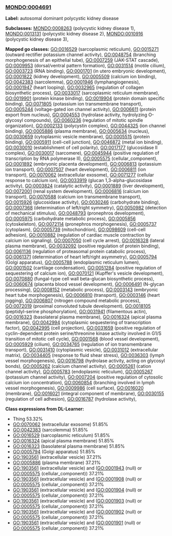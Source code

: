 
### [MONDO:0004691](http://purl.obolibrary.org/obo/MONDO_0004691)
**Label:** autosomal dominant polycystic kidney disease

**Subclasses:** [MONDO:0008263](http://purl.obolibrary.org/obo/MONDO_0008263) (polycystic kidney disease 1), [MONDO:0013131](http://purl.obolibrary.org/obo/MONDO_0013131) (polycystic kidney disease 2), [MONDO:0010916](http://purl.obolibrary.org/obo/MONDO_0010916) (polycystic kidney disease 3), 

**Mapped go classes:** [GO:0016529](http://purl.obolibrary.org/obo/GO_0016529) (sarcoplasmic reticulum), [GO:0015271](http://purl.obolibrary.org/obo/GO_0015271) (outward rectifier potassium channel activity), [GO:0048754](http://purl.obolibrary.org/obo/GO_0048754) (branching morphogenesis of an epithelial tube), [GO:0007259](http://purl.obolibrary.org/obo/GO_0007259) (JAK-STAT cascade), [GO:0009953](http://purl.obolibrary.org/obo/GO_0009953) (dorsal/ventral pattern formation), [GO:0031514](http://purl.obolibrary.org/obo/GO_0031514) (motile cilium), [GO:0003723](http://purl.obolibrary.org/obo/GO_0003723) (RNA binding), [GO:0001701](http://purl.obolibrary.org/obo/GO_0001701) (in utero embryonic development), [GO:0001822](http://purl.obolibrary.org/obo/GO_0001822) (kidney development), [GO:0005509](http://purl.obolibrary.org/obo/GO_0005509) (calcium ion binding), [GO:0042383](http://purl.obolibrary.org/obo/GO_0042383) (sarcolemma), [GO:0001946](http://purl.obolibrary.org/obo/GO_0001946) (lymphangiogenesis), [GO:0001947](http://purl.obolibrary.org/obo/GO_0001947) (heart looping), [GO:0032965](http://purl.obolibrary.org/obo/GO_0032965) (regulation of collagen biosynthetic process), [GO:0033017](http://purl.obolibrary.org/obo/GO_0033017) (sarcoplasmic reticulum membrane), [GO:0019901](http://purl.obolibrary.org/obo/GO_0019901) (protein kinase binding), [GO:0019904](http://purl.obolibrary.org/obo/GO_0019904) (protein domain specific binding), [GO:0071805](http://purl.obolibrary.org/obo/GO_0071805) (potassium ion transmembrane transport), [GO:0005244](http://purl.obolibrary.org/obo/GO_0005244) (voltage-gated ion channel activity), [GO:0006611](http://purl.obolibrary.org/obo/GO_0006611) (protein export from nucleus), [GO:0004553](http://purl.obolibrary.org/obo/GO_0004553) (hydrolase activity, hydrolyzing O-glycosyl compounds), [GO:0060236](http://purl.obolibrary.org/obo/GO_0060236) (regulation of mitotic spindle organization), [GO:0002133](http://purl.obolibrary.org/obo/GO_0002133) (polycystin complex), [GO:0044325](http://purl.obolibrary.org/obo/GO_0044325) (ion channel binding), [GO:0005886](http://purl.obolibrary.org/obo/GO_0005886) (plasma membrane), [GO:0005634](http://purl.obolibrary.org/obo/GO_0005634) (nucleus), [GO:0030659](http://purl.obolibrary.org/obo/GO_0030659) (cytoplasmic vesicle membrane), [GO:0005515](http://purl.obolibrary.org/obo/GO_0005515) (protein binding), [GO:0005911](http://purl.obolibrary.org/obo/GO_0005911) (cell-cell junction), [GO:0046872](http://purl.obolibrary.org/obo/GO_0046872) (metal ion binding), [GO:0030010](http://purl.obolibrary.org/obo/GO_0030010) (establishment of cell polarity), [GO:0017177](http://purl.obolibrary.org/obo/GO_0017177) (glucosidase II complex), [GO:0030017](http://purl.obolibrary.org/obo/GO_0030017) (sarcomere), [GO:0045944](http://purl.obolibrary.org/obo/GO_0045944) (positive regulation of transcription by RNA polymerase II), [GO:0005575](http://purl.obolibrary.org/obo/GO_0005575) (cellular_component), [GO:0001892](http://purl.obolibrary.org/obo/GO_0001892) (embryonic placenta development), [GO:0006813](http://purl.obolibrary.org/obo/GO_0006813) (potassium ion transport), [GO:0007507](http://purl.obolibrary.org/obo/GO_0007507) (heart development), [GO:0006811](http://purl.obolibrary.org/obo/GO_0006811) (ion transport), [GO:0070062](http://purl.obolibrary.org/obo/GO_0070062) (extracellular exosome), [GO:0071277](http://purl.obolibrary.org/obo/GO_0071277) (cellular response to calcium ion), [GO:0033919](http://purl.obolibrary.org/obo/GO_0033919) (glucan 1,3-alpha-glucosidase activity), [GO:0003824](http://purl.obolibrary.org/obo/GO_0003824) (catalytic activity), [GO:0001889](http://purl.obolibrary.org/obo/GO_0001889) (liver development), [GO:0072001](http://purl.obolibrary.org/obo/GO_0072001) (renal system development), [GO:0006816](http://purl.obolibrary.org/obo/GO_0006816) (calcium ion transport), [GO:0070588](http://purl.obolibrary.org/obo/GO_0070588) (calcium ion transmembrane transport), [GO:0015926](http://purl.obolibrary.org/obo/GO_0015926) (glucosidase activity), [GO:0030246](http://purl.obolibrary.org/obo/GO_0030246) (carbohydrate binding), [GO:0007368](http://purl.obolibrary.org/obo/GO_0007368) (determination of left/right symmetry), [GO:0050982](http://purl.obolibrary.org/obo/GO_0050982) (detection of mechanical stimulus), [GO:0048793](http://purl.obolibrary.org/obo/GO_0048793) (pronephros development), [GO:0005975](http://purl.obolibrary.org/obo/GO_0005975) (carbohydrate metabolic process), [GO:0005856](http://purl.obolibrary.org/obo/GO_0005856) (cytoskeleton), [GO:0072114](http://purl.obolibrary.org/obo/GO_0072114) (pronephros morphogenesis), [GO:0005737](http://purl.obolibrary.org/obo/GO_0005737) (cytoplasm), [GO:0005739](http://purl.obolibrary.org/obo/GO_0005739) (mitochondrion), [GO:0098609](http://purl.obolibrary.org/obo/GO_0098609) (cell-cell adhesion), [GO:0010882](http://purl.obolibrary.org/obo/GO_0010882) (regulation of cardiac muscle contraction by calcium ion signaling), [GO:0007050](http://purl.obolibrary.org/obo/GO_0007050) (cell cycle arrest), [GO:0016328](http://purl.obolibrary.org/obo/GO_0016328) (lateral plasma membrane), [GO:0032092](http://purl.obolibrary.org/obo/GO_0032092) (positive regulation of protein binding), [GO:0061136](http://purl.obolibrary.org/obo/GO_0061136) (regulation of proteasomal protein catabolic process), [GO:0061371](http://purl.obolibrary.org/obo/GO_0061371) (determination of heart left/right asymmetry), [GO:0005794](http://purl.obolibrary.org/obo/GO_0005794) (Golgi apparatus), [GO:0005788](http://purl.obolibrary.org/obo/GO_0005788) (endoplasmic reticulum lumen), [GO:0001502](http://purl.obolibrary.org/obo/GO_0001502) (cartilage condensation), [GO:0051284](http://purl.obolibrary.org/obo/GO_0051284) (positive regulation of sequestering of calcium ion), [GO:0070121](http://purl.obolibrary.org/obo/GO_0070121) (Kupffer's vesicle development), [GO:0070880](http://purl.obolibrary.org/obo/GO_0070880) (fungal-type cell wall beta-glucan biosynthetic process), [GO:0060674](http://purl.obolibrary.org/obo/GO_0060674) (placenta blood vessel development), [GO:0006491](http://purl.obolibrary.org/obo/GO_0006491) (N-glycan processing), [GO:0008152](http://purl.obolibrary.org/obo/GO_0008152) (metabolic process), [GO:0003143](http://purl.obolibrary.org/obo/GO_0003143) (embryonic heart tube morphogenesis), [GO:0006810](http://purl.obolibrary.org/obo/GO_0006810) (transport), [GO:0003146](http://purl.obolibrary.org/obo/GO_0003146) (heart jogging), [GO:0006807](http://purl.obolibrary.org/obo/GO_0006807) (nitrogen compound metabolic process), [GO:0072019](http://purl.obolibrary.org/obo/GO_0072019) (proximal convoluted tubule development), [GO:0018105](http://purl.obolibrary.org/obo/GO_0018105) (peptidyl-serine phosphorylation), [GO:0031941](http://purl.obolibrary.org/obo/GO_0031941) (filamentous actin), [GO:0016323](http://purl.obolibrary.org/obo/GO_0016323) (basolateral plasma membrane), [GO:0016324](http://purl.obolibrary.org/obo/GO_0016324) (apical plasma membrane), [GO:0042994](http://purl.obolibrary.org/obo/GO_0042994) (cytoplasmic sequestering of transcription factor), [GO:0042995](http://purl.obolibrary.org/obo/GO_0042995) (cell projection), [GO:0031659](http://purl.obolibrary.org/obo/GO_0031659) (positive regulation of cyclin-dependent protein serine/threonine kinase activity involved in G1/S transition of mitotic cell cycle), [GO:0001568](http://purl.obolibrary.org/obo/GO_0001568) (blood vessel development), [GO:0005929](http://purl.obolibrary.org/obo/GO_0005929) (cilium), [GO:0034765](http://purl.obolibrary.org/obo/GO_0034765) (regulation of ion transmembrane transport), [GO:0031410](http://purl.obolibrary.org/obo/GO_0031410) (cytoplasmic vesicle), [GO:0031012](http://purl.obolibrary.org/obo/GO_0031012) (extracellular matrix), [GO:0034405](http://purl.obolibrary.org/obo/GO_0034405) (response to fluid shear stress), [GO:0036303](http://purl.obolibrary.org/obo/GO_0036303) (lymph vessel morphogenesis), [GO:0016798](http://purl.obolibrary.org/obo/GO_0016798) (hydrolase activity, acting on glycosyl bonds), [GO:0005262](http://purl.obolibrary.org/obo/GO_0005262) (calcium channel activity), [GO:0005261](http://purl.obolibrary.org/obo/GO_0005261) (cation channel activity), [GO:0005783](http://purl.obolibrary.org/obo/GO_0005783) (endoplasmic reticulum), [GO:0005267](http://purl.obolibrary.org/obo/GO_0005267) (potassium channel activity), [GO:0007204](http://purl.obolibrary.org/obo/GO_0007204) (positive regulation of cytosolic calcium ion concentration), [GO:0060854](http://purl.obolibrary.org/obo/GO_0060854) (branching involved in lymph vessel morphogenesis), [GO:0009986](http://purl.obolibrary.org/obo/GO_0009986) (cell surface), [GO:0016020](http://purl.obolibrary.org/obo/GO_0016020) (membrane), [GO:0016021](http://purl.obolibrary.org/obo/GO_0016021) (integral component of membrane), [GO:0030155](http://purl.obolibrary.org/obo/GO_0030155) (regulation of cell adhesion), [GO:0016787](http://purl.obolibrary.org/obo/GO_0016787) (hydrolase activity), 

**Class expressions from DL-Learner:**

- Thing 53.32%
- [GO:0070062](http://purl.obolibrary.org/obo/GO_0070062) (extracellular exosome) 51.85%
- [GO:0042383](http://purl.obolibrary.org/obo/GO_0042383) (sarcolemma) 51.85%
- [GO:0016529](http://purl.obolibrary.org/obo/GO_0016529) (sarcoplasmic reticulum) 51.85%
- [GO:0016324](http://purl.obolibrary.org/obo/GO_0016324) (apical plasma membrane) 51.85%
- [GO:0016323](http://purl.obolibrary.org/obo/GO_0016323) (basolateral plasma membrane) 51.85%
- [GO:0005794](http://purl.obolibrary.org/obo/GO_0005794) (Golgi apparatus) 51.85%
- [GO:1903561](http://purl.obolibrary.org/obo/GO_1903561) (extracellular vesicle) 37.21%
- [GO:0005886](http://purl.obolibrary.org/obo/GO_0005886) (plasma membrane) 37.21%
- [GO:1903561](http://purl.obolibrary.org/obo/GO_1903561) (extracellular vesicle) and ([GO:0001943](http://purl.obolibrary.org/obo/GO_0001943) (null) or [GO:0005575](http://purl.obolibrary.org/obo/GO_0005575) (cellular_component)) 37.21%
- [GO:1903561](http://purl.obolibrary.org/obo/GO_1903561) (extracellular vesicle) and ([GO:0001908](http://purl.obolibrary.org/obo/GO_0001908) (null) or [GO:0005575](http://purl.obolibrary.org/obo/GO_0005575) (cellular_component)) 37.21%
- [GO:1903561](http://purl.obolibrary.org/obo/GO_1903561) (extracellular vesicle) and ([GO:0001904](http://purl.obolibrary.org/obo/GO_0001904) (null) or [GO:0005575](http://purl.obolibrary.org/obo/GO_0005575) (cellular_component)) 37.21%
- [GO:1903561](http://purl.obolibrary.org/obo/GO_1903561) (extracellular vesicle) and ([GO:0001903](http://purl.obolibrary.org/obo/GO_0001903) (null) or [GO:0005575](http://purl.obolibrary.org/obo/GO_0005575) (cellular_component)) 37.21%
- [GO:1903561](http://purl.obolibrary.org/obo/GO_1903561) (extracellular vesicle) and ([GO:0001902](http://purl.obolibrary.org/obo/GO_0001902) (null) or [GO:0005575](http://purl.obolibrary.org/obo/GO_0005575) (cellular_component)) 37.21%
- [GO:1903561](http://purl.obolibrary.org/obo/GO_1903561) (extracellular vesicle) and ([GO:0001901](http://purl.obolibrary.org/obo/GO_0001901) (null) or [GO:0005575](http://purl.obolibrary.org/obo/GO_0005575) (cellular_component)) 37.21%


